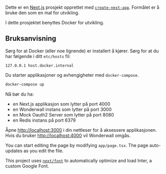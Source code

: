 Dette er en [Next.js](https://nextjs.org/) prosjekt opprettet med [`create-next-app`](https://github.com/vercel/next.js/tree/canary/packages/create-next-app). Formålet er å bruke den som en mal for utvikling.

I dette prosjektet benyttes Docker for utvikling.

## Bruksanvisning

Sørg for at Docker (eller noe lignende) er installert å kjører. Sørg for at du har følgende i ditt `etc/hosts` fil:

```
127.0.0.1 host.docker.internal
```

Du starter applikasjoner og avhengigheter med `docker-compose`.

```bash
docker-compose up
```

Nå bør du ha:

- en Next.js applikasjon som lytter på port 4000
- en Wonderwall instans som lytter på port 3000
- en Mock Oauth2 Server som lytter på port 8080
- en Redis instans på port 6379

Åpne [http://localhost:3000](http://localhost:3000) i din nettleser for å aksessere applikasjonen. Hvis du bruker [http://localhost:4000](http://localhost:4000) vil Wonderwall omgås.

You can start editing the page by modifying `app/page.tsx`. The page auto-updates as you edit the file.

This project uses [`next/font`](https://nextjs.org/docs/basic-features/font-optimization) to automatically optimize and load Inter, a custom Google Font.
